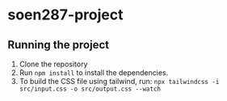 # soen287-project

## Running the project
1. Clone the repository
2. Run `npm install` to install the dependencies.
3. To build the CSS file using tailwind, run: `npx tailwindcss -i src/input.css -o src/output.css --watch`
